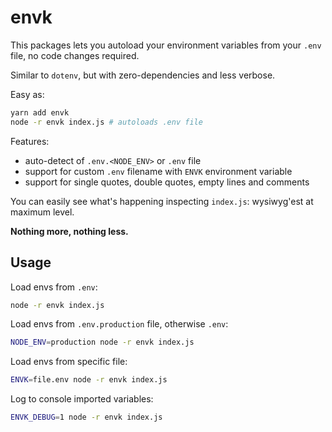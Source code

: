 # envk

This packages lets you autoload your environment variables from your `.env` file, no code changes required.  

Similar to `dotenv`, but with zero-dependencies and less verbose.  

Easy as:
```sh
yarn add envk
node -r envk index.js # autoloads .env file
```

Features:
- auto-detect of `.env.<NODE_ENV>` or `.env` file
- support for custom `.env` filename with `ENVK` environment variable
- support for single quotes, double quotes, empty lines and comments

You can easily see what's happening inspecting `index.js`: wysiwyg'est at maximum level.

**Nothing more, nothing less.**

## Usage

Load envs from `.env`:
```sh
node -r envk index.js
```

Load envs from `.env.production` file, otherwise `.env`:
```sh
NODE_ENV=production node -r envk index.js
```

Load envs from specific file:
```sh
ENVK=file.env node -r envk index.js
```

Log to console imported variables:
```sh
ENVK_DEBUG=1 node -r envk index.js
```